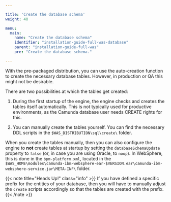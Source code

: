 ```yaml
---

title: 'Create the database schema'
weight: 40

menu:
  main:
    name: "Create the database schema"
    identifier: "installation-guide-full-was-database"
    parent: "installation-guide-full-was"
    pre: "Create the database schema."

---
```


With the pre-packaged distribution, you can use the auto-creation function to create the necessary database tables. However, in production or QA this might not be desirable.

There are two possibilities at which the tables get created:

1. During the first startup of the engine, the engine checks and creates the tables itself automatically. This is not typically used for productive environments, as the Camunda database user needs CREATE rights for this.

2. You can manually create the tables yourself. You can find the necessary DDL scripts in the `$WAS_DISTRIBUTION\sql\create\` folder.

When you create the tables manually, then you can also configure the engine to **not** create tables at startup by setting the `databaseSchemaUpdate` property to `false` (or, in case you are using Oracle, to `noop`). In WebSphere, this is done in the `bpm-platform.xml`, located in the `$WAS_HOME\modules\camunda-ibm-websphere-ear-$VERSION.ear\camunda-ibm-websphere-service.jar\META-INF\` folder.

{{< note title="Heads Up!" class="info" >}}
If you have defined a specific prefix for the entities of your database, then you will have to manually adjust the `create` scripts accordingly so that the tables are created with the prefix.
{{< /note >}}